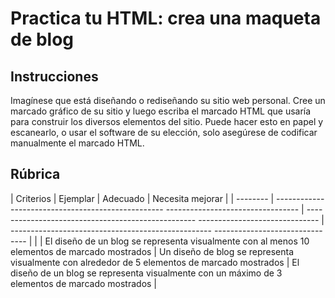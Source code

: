 # Practica tu HTML: crea una maqueta de blog

## Instrucciones

Imagínese que está diseñando o rediseñando su sitio web personal. Cree un marcado gráfico de su sitio y luego escriba el marcado HTML que usaría para construir los diversos elementos del sitio. Puede hacer esto en papel y escanearlo, o usar el software de su elección, solo asegúrese de codificar manualmente el marcado HTML.

## Rúbrica

| Criterios | Ejemplar | Adecuado | Necesita mejorar |
| -------- | -------------------------------------------------- --------------------------------- | -------------------------------------------------- ------------------------------ | -------------------------------------------------- ------------------------------- |
| | El diseño de un blog se representa visualmente con al menos 10 elementos de marcado mostrados | Un diseño de blog se representa visualmente con alrededor de 5 elementos de marcado mostrados | El diseño de un blog se representa visualmente con un máximo de 3 elementos de marcado mostrados |

